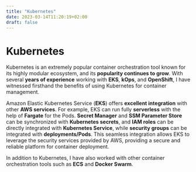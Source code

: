 ```yaml
---
title: "Kubernetes"
date: 2023-03-14T11:20:19+02:00
draft: false
---
```


# Kubernetes

Kubernetes is an extremely popular container orchestration tool known for its highly modular ecosystem, and its **popularity continues to grow**. With several **years of experience** working with **EKS**, **kOps**, and **OpenShift**, I have witnessed firsthand the benefits of using Kubernetes for container management.

Amazon Elastic Kubernetes Service (**EKS**) offers **excellent integration** with other **AWS services**. For example, EKS can run fully **serverless** with the help of **Fargate** for the Pods. **Secret Manager** and **SSM Parameter Store** can be synchronized with **Kubernetes secrets**, and **IAM roles** can be directly integrated with **Kubernetes Service**, while **security groups** can be integrated with **deployments/Pods**. This seamless integration allows EKS to leverage the security services provided by AWS, providing a secure and reliable platform for container deployment.

In addition to Kubernetes, I have also worked with other container orchestration tools such as **ECS** and **Docker Swarm**.
